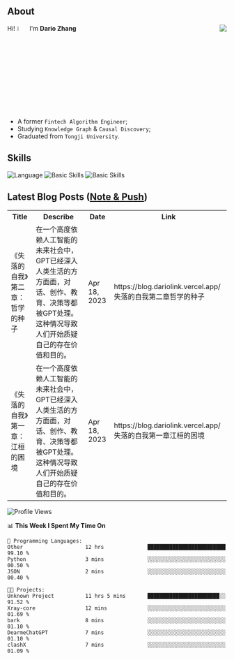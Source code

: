 ## About

<img align="right" src="https://github-readme-stats.vercel.app/api?username=dario-github&show_icons=true&bg_color=00000000&hide_title=true&hide_border=true&include_all_commits=true&count_private=true&theme=transparent" />

Hi! <img src="https://media.giphy.com/media/hvRJCLFzcasrR4ia7z/giphy.gif" width="5%"> I'm **Dario Zhang**

- A former `Fintech Algorithm Engineer`;
- Studying `Knowledge Graph` & `Causal Discovery`;
- Graduated from `Tongji University`.

## Skills

![Language](https://skillicons.dev/icons?i=py,matlab,pytorch,latex,regex,mysql,sqlite)
![Basic Skills](https://skillicons.dev/icons?i=bash,git,linux,md)
![Basic Skills](https://skillicons.dev/icons?i=vim,vscode,jupyterlab)

## Latest Blog Posts ([Note & Push](https://blog.dariolink.vercel.app/))

<table>
  <tr><th>Title</th><th>Describe</th><th>Date</th><th>Link</th></tr>
  <!-- BLOG-POST-LIST:START --><tr><td>《失落的自我》第二章：哲学的种子</td><td>在一个高度依赖人工智能的未来社会中，GPT已经深入人类生活的方方面面，对话、创作、教育、决策等都被GPT处理。这种情况导致人们开始质疑自己的存在价值和目的。</td><td>Apr 18, 2023</td><td>https://blog.dariolink.vercel.app/失落的自我第二章哲学的种子</td></tr><tr><td>《失落的自我》第一章：江桓的困境</td><td>在一个高度依赖人工智能的未来社会中，GPT已经深入人类生活的方方面面，对话、创作、教育、决策等都被GPT处理。这种情况导致人们开始质疑自己的存在价值和目的。</td><td>Apr 18, 2023</td><td>https://blog.dariolink.vercel.app/失落的自我第一章江桓的困境</td></tr><!-- BLOG-POST-LIST:END -->
</table>

<!--START_SECTION:waka-->
![Profile Views](http://img.shields.io/badge/Profile%20Views-0-blue)

📊 **This Week I Spent My Time On** 

```text
💬 Programming Languages: 
Other                    12 hrs              █████████████████████████   99.10 % 
Python                   3 mins              ░░░░░░░░░░░░░░░░░░░░░░░░░   00.50 % 
JSON                     2 mins              ░░░░░░░░░░░░░░░░░░░░░░░░░   00.40 % 

🐱‍💻 Projects: 
Unknown Project          11 hrs 5 mins       ███████████████████████░░   91.52 % 
Xray-core                12 mins             ░░░░░░░░░░░░░░░░░░░░░░░░░   01.69 % 
bark                     8 mins              ░░░░░░░░░░░░░░░░░░░░░░░░░   01.10 % 
DearmeChatGPT            7 mins              ░░░░░░░░░░░░░░░░░░░░░░░░░   01.10 % 
clashX                   7 mins              ░░░░░░░░░░░░░░░░░░░░░░░░░   01.09 % 
```


<!--END_SECTION:waka-->
